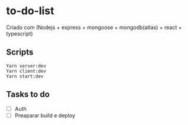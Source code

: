 # to-do-list
Criado com (Nodejs + express + mongoose + mongodb(atlas) + react + typescript)

## Scripts
```
Yarn server:dev
Yarn client:dev
Yarn start:dev
```
## Tasks to do
- [ ] Auth
- [ ] Preaparar build e deploy
